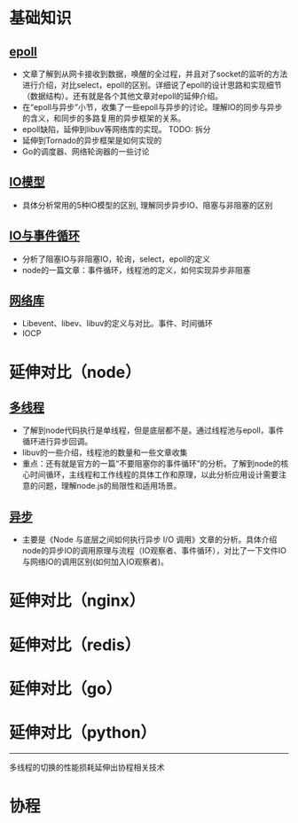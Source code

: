 # 基础知识
## [epoll](epoll.md)

- 文章了解到从网卡接收到数据，唤醒的全过程，并且对了socket的监听的方法进行介绍，对比select，epoll的区别。详细说了epoll的设计思路和实现细节（数据结构）。还有就是各个其他文章对epoll的延伸介绍。
- 在“epoll与异步”小节，收集了一些epoll与异步的讨论。理解IO的同步与异步的含义，和同步的多路复用的异步框架的关系。 
- epoll缺陷，延伸到libuv等网络库的实现。
TODO: 拆分
- 延伸到Tornado的异步框架是如何实现的
- Go的调度器、网络轮询器的一些讨论


## [IO模型](IO模型.md)

- 具体分析常用的5种IO模型的区别, 理解同步异步IO、阻塞与非阻塞的区别


## [IO与事件循环](./IO与事件循环.md)

- 分析了阻塞IO与非阻塞IO，轮询，select，epoll的定义
- node的一篇文章：事件循环，线程池的定义，如何实现异步非阻塞


## [网络库](./网络库.md)

- Libevent、libev、libuv的定义与对比。事件、时间循环
- IOCP

# 延伸对比（node）

## [多线程](./../js/多线程.md)
- 了解到node代码执行是单线程，但是底层都不是。通过线程池与epoll，事件循环进行异步回调。
- libuv的一些介绍，线程池的数量和一些文章收集
- 重点：还有就是官方的一篇“不要阻塞你的事件循环”的分析。了解到node的核心时间循环，主线程和工作线程的具体工作和原理，以此分析应用设计需要注意的问题，理解node.js的局限性和适用场景。

## [异步](./../js/异步.md)
- 主要是《Node 与底层之间如何执行异步 I/O 调用》文章的分析。具体介绍node的异步IO的调用原理与流程（IO观察者、事件循环），对比了一下文件IO与网络IO的调用区别(如何加入IO观察者)。

# 延伸对比（nginx）


# 延伸对比（redis）


# 延伸对比（go）


# 延伸对比（python）

---
多线程的切换的性能损耗延伸出协程相关技术

# 协程


